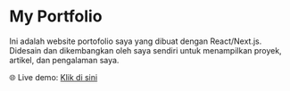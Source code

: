 # My Portfolio

Ini adalah website portofolio saya yang dibuat dengan React/Next.js.
Didesain dan dikembangkan oleh saya sendiri untuk menampilkan proyek, artikel, dan pengalaman saya.

🌐 Live demo: [Klik di sini](https://adlyy03.github.io/myportofolio/)
